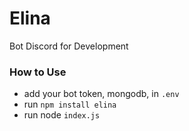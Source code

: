 # Elina
Bot Discord for Development

### How to Use
- add your bot token, mongodb, in `.env` 
- run `npm install elina`
- run node `index.js`


